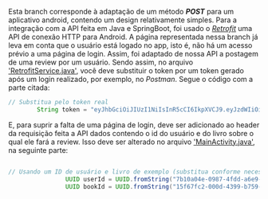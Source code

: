 Esta branch corresponde à adaptação de um método ***POST*** para um aplicativo android, contendo um design relativamente simples. 
Para a integração com a API feita em Java e SpringBoot, foi usado o [*Retrofit*](https://square.github.io/retrofit/) uma API de conexão HTTP para Android.
A página representada nessa branch já leva em conta que o usuário está logado no app, isto é, não há um acesso prévio a uma página de login.
Assim, foi adaptado de nossa API a postagem de uma review por um usuário.
Sendo assim, no arquivo ['RetrofitService.java'](app/src/main/java/com/example/agoravai/services/RetrofitService.java), você deve substituir o token por um token gerado após um login realizado,
por exemplo, no *Postman*. Segue o código com a parte citada:

```java
// Substitua pelo token real
        String token = "eyJhbGciOiJIUzI1NiIsInR5cCI6IkpXVCJ9.eyJzdWIiOiJnYWJyaWVsIiwidXNlcl9pZCI6IjdiMTBhMDRlLTA5ODctNGZkZC1hNmU5LTBmMzQyOTE1ZmNmMSIsImlhdCI6MTczMTI4ODAyNiwiZXhwIjoxNzMxODkyODI2fQ.x0Cl4pKNZ7xPomWPKFK0g1xnAhdrTL7Nnt2Qv2tEwd8";
```

E, para suprir a falta de uma página de login, deve ser adicionado ao header da requisição feita a API dados contendo o id do usuário e do livro sobre o qual ele fará a review. 
Isso deve ser alterado no arquivo ['MainActivity.java'](app/src/main/java/com/example/agoravai/MainActivity.java), na seguinte parte:
```java

// Usando um ID de usuário e livro de exemplo (substitua conforme necessário)
                UUID userId = UUID.fromString("7b10a04e-0987-4fdd-a6e9-0f342915fcf1");  // ID do usuário
                UUID bookId = UUID.fromString("15f67fc2-000d-4399-b759-537efc43cc19");  // ID do livro
```


